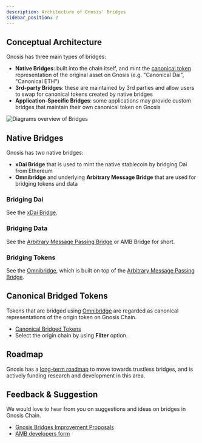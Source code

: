 ```yaml
---
description: Architecture of Gnosis' Bridges
sidebar_position: 2
---
```


## Conceptual Architecture

Gnosis has three main types of bridges:

- **Native Bridges**: built into the chain itself, and mint the [canonical token](./tokenbridge/omnibridge.md#canonical-token-registries) representation of the original asset on Gnosis (e.g. "Canonical Dai", "Canonical ETH")
- **3rd-party Bridges**: these are maintained by 3rd parties and allow users to swap for canonical tokens created by native bridges
- **Application-Specific Bridges**: some applications may provide custom bridges that maintain their own canonical token on Gnosis

![Diagrams overview of Bridges](../../static/img/bridges/diagrams/bridge-overview.svg)

## Native Bridges

Gnosis has two native bridges:

- **xDai Bridge** that is used to mint the native stablecoin by bridging Dai from Ethereum
- **Omnibridge** and underlying **Arbitrary Message Bridge** that are used for bridging tokens and data

### Bridging Dai

See the [xDai Bridge](/bridges/tokenbridge/xdai-bridge).

### Bridging Data

See the [Arbitrary Message Passing Bridge](/bridges/tokenbridge/amb-bridge) or AMB Bridge for short.

### Bridging Tokens

See the [Omnibridge](/bridges/tokenbridge/omnibridge), which is built on top of the [Arbitrary Message Passing Bridge](/bridges/tokenbridge/amb-bridge).

## Canonical Bridged Tokens

Tokens that are bridged using [Omnibridge](/bridges/tokenbridge/omnibridge) are regarded as canonical representations of the origin token on Gnosis Chain.

- [Canonical Bridged Tokens](https://gnosis.blockscout.com/tokens?tab=bridged)
- Select the origin chain by using **Filter** option.

## Roadmap

Gnosis has a [long-term roadmap](/bridges/roadmap) to move towards trustless bridges, and is actively funding research and development in this area.

## Feedback & Suggestion

We would love to hear from you on suggestions and ideas on bridges in Gnosis Chain.

- [Gnosis Bridges Improvement Proposals](https://docs.google.com/forms/d/1V5RH7rIcHw-7JSePErUNutWO_p59HwbbsNedoWidTKA/viewform?edit_requested=true)
- [AMB developers form](https://docs.google.com/forms/d/1wj31wGZ2sxMd_n35ZTavqegQo8XEp2C9brBPLFwCMn0/viewform?edit_requested=true#responses)
